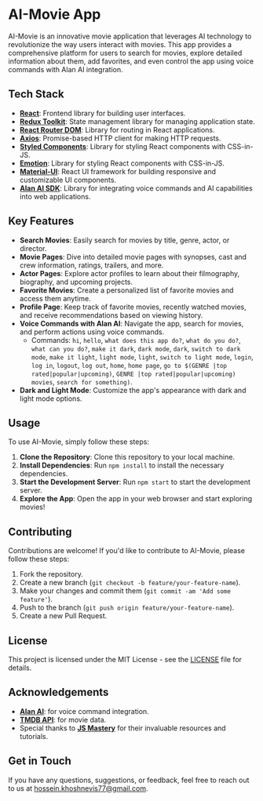 # AI-Movie App

AI-Movie is an innovative movie application that leverages AI technology to revolutionize the way users interact with movies. This app provides a comprehensive platform for users to search for movies, explore detailed information about them, add favorites, and even control the app using voice commands with Alan AI integration.

## Tech Stack

- **[React](https://reactjs.org/)**: Frontend library for building user interfaces.
- **[Redux Toolkit](https://redux-toolkit.js.org/)**: State management library for managing application state.
- **[React Router DOM](https://reactrouter.com/)**: Library for routing in React applications.
- **[Axios](https://axios-http.com/)**: Promise-based HTTP client for making HTTP requests.
- **[Styled Components](https://styled-components.com/)**: Library for styling React components with CSS-in-JS.
- **[Emotion](https://emotion.sh/)**: Library for styling React components with CSS-in-JS.
- **[Material-UI](https://mui.com/)**: React UI framework for building responsive and customizable UI components.
- **[Alan AI SDK](https://alan.app/)**: Library for integrating voice commands and AI capabilities into web applications.

## Key Features

- **Search Movies**: Easily search for movies by title, genre, actor, or director.
- **Movie Pages**: Dive into detailed movie pages with synopses, cast and crew information, ratings, trailers, and more.
- **Actor Pages**: Explore actor profiles to learn about their filmography, biography, and upcoming projects.
- **Favorite Movies**: Create a personalized list of favorite movies and access them anytime.
- **Profile Page**: Keep track of favorite movies, recently watched movies, and receive recommendations based on viewing history.
- **Voice Commands with Alan AI**: Navigate the app, search for movies, and perform actions using voice commands.
  - Commands: `hi`, `hello`, `what does this app do?`, `what do you do?`, `what can you do?`, `make it dark`, `dark mode`, `dark`, `switch to dark mode`, `make it light`, `light mode`, `light`, `switch to light mode`, `login`, `log in`, `logout`, `log out`, `home`, `home page`, `go to $(GENRE |top rated|popular|upcoming)`, `GENRE |top rated|popular|upcoming) movies`, `search for something)`.
- **Dark and Light Mode**: Customize the app's appearance with dark and light mode options.

## Usage

To use AI-Movie, simply follow these steps:

1. **Clone the Repository**: Clone this repository to your local machine.
2. **Install Dependencies**: Run `npm install` to install the necessary dependencies.
3. **Start the Development Server**: Run `npm start` to start the development server.
4. **Explore the App**: Open the app in your web browser and start exploring movies!

## Contributing

Contributions are welcome! If you'd like to contribute to AI-Movie, please follow these steps:

1. Fork the repository.
2. Create a new branch (`git checkout -b feature/your-feature-name`).
3. Make your changes and commit them (`git commit -am 'Add some feature'`).
4. Push to the branch (`git push origin feature/your-feature-name`).
5. Create a new Pull Request.

## License

This project is licensed under the MIT License - see the [LICENSE](LICENSE) file for details.

## Acknowledgements

- **[Alan AI](https://alan.app/)**: for voice command integration.
- **[TMDB API](https://www.themoviedb.org/documentation/api)**: for movie data.
- Special thanks to **[JS Mastery](https://jsmastery.com/)** for their invaluable resources and tutorials.

## Get in Touch

If you have any questions, suggestions, or feedback, feel free to reach out to us at [hossein.khoshnevis77@gmail.com](mailto:hossein.khoshnevis77@gmail.com).
